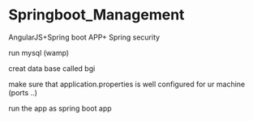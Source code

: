 # Springboot_Management
AngularJS+Spring boot APP+ Spring security 

run mysql (wamp) 

creat data base called bgi

make sure that application.properties is well configured for ur machine (ports ..)

run the app as spring boot app 

